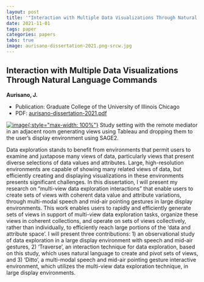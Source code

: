 ```yaml
---
layout: post
title: '"Interaction with Multiple Data Visualizations Through Natural Language Commands"'
date: 2021-11-01
tags: paper
categories: papers
tabs: true
image: aurisano-dissertation-2021.png-srcw.jpg
---
```


## Interaction with Multiple Data Visualizations Through Natural Language Commands
**Aurisano, J.**
- Publication: Graduate College of the University of Illinois Chicago
- PDF: [aurisano-dissertation-2021.pdf](/documents/aurisano-dissertation-2021.pdf)


[![image](https://www.evl.uic.edu/output/originals/aurisano-dissertation-2021.png-srcw.jpg){:style="max-width: 100%"}](https://www.evl.uic.edu/output/originals/aurisano-dissertation-2021.png-srcw.jpg)
Study setting with the remote mediator in an adjacent room generating views using Tableau and dropping them to the user&rsquo;s display environment using SAGE2.

Data exploration stands to benefit from environments that permit users to examine and juxtapose many views of data, particularly views that present diverse selections of data values and attributes. Large, high-resolution environments are capable of showing many related views of data, but efficiently creating and displaying visualizations in these environments presents significant challenges. In this dissertation, I will present my research on &ldquo;multi-view data exploration interactions&rdquo; that enable users to create sets of views with coherent data value and attribute variations, through multi-modal speech and mid-air pointing gestures in large display
environments. This work enables users to rapidly and efficiently generate sets of views in support of multi-view data exploration tasks, organize these views in coherent collections, and operate on sets of views collectively, rather than individually, to efficiently reach large portions of the &lsquo;data and attribute space&rsquo;. I will present three contributions: 1) an observational study of data exploration in a large display environment with speech and mid-air gestures, 2) &lsquo;Traverse&rsquo;, an interaction technique for data exploration, based on this study, which uses natural language to create and pivot sets of views, and 3) &lsquo;Ditto&rsquo;, a multi-modal speech and mid-air pointing gesture interactive environment, which utilizes the multi-view data exploration technique, in
large display environments.
